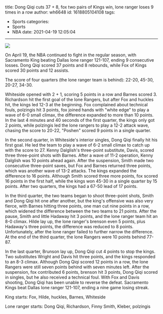 title: Dong Qiqi cuts 37 + 8, fox two pairs of Kings win, lone ranger loses 9 times in a row
author: wh6648
id: 1618805104108
tags: 
- Sports
categories: 
- Sports
- NBA
date: 2021-04-19 12:05:04
---
![](https://p4.itc.cn/q_70/images01/20210419/957eb1c2fc4944548a1a085619f970c5.jpeg)


On April 19, the NBA continued to fight in the regular season, with Sacramento King beating Dallas lone ranger 121-107, ending 9 consecutive losses. Dong Qiqi scored 37 points and 8 rebounds, while Fox of Kings scored 30 points and 12 assists.

The score of four quarters (the lone ranger team is behind): 22-20, 45-30, 20-27, 34-30.

Whiteside opened with 2 + 1, scoring 5 points in a row and Barnes scored 3. Richardson hit the first goal of the lone Rangers, but after Fox and huckles hit, the kings led 12-3 at the beginning. Fox complained about technical fouls, polzingis hit 3 points, fox joined hands with "white edge" to play a wave of 6-0 small climax, the difference expanded to more than 10 points. In the last 4 minutes and 40 seconds of the first quarter, the kings only got 2 points, while polzingis led the lone rangers to play a 12-2 attack wave, chasing the score to 20-22, "Poshen" scored 9 points in a single quarter.

In the second quarter, in Whiteside's interior singles, Dong Qiqi finally hit his first goal. He led the team to play a wave of 6-2 small climax to catch up with the score to 27. Kenny Dalglish's three-point substitute, Davis, scored three three-point shots with Barnes. After a wave of 11-2 operation, Kenny Dalglish was 10 points ahead again. After the suspension, Smith made two consecutive three-point saves, but Fox and Barnes returned three points, which was another wave of 13-2 attacks. The kings expanded the difference to 16 points. Although Smith scored three more points, fox scored 16 points in the first half, while the kings won 45-30 in a single quarter by 15 points. After two quarters, the kings had a 67-50 lead of 17 points.

In the third quarter, the two teams began to shoot three-point shots, Smith and Dong Qiqi hit one after another, but the king's offensive was also very fierce, with Barnes hitting three points, one man cut nine points in a row, which widened the difference between the two teams to 21 points. After the pause, Smith and little Hadaway hit 3 points, and the lone ranger team hit an 8-0 climax. Hilde lay up, the lone ranger's brenson even 5 points, plus Hadaway's three points, the difference was reduced to 8 points. Unfortunately, after the lone ranger failed to further narrow the difference. At the end of the third quarter, the lone Rangers were 10 points behind 77-87.

In the last quarter, Brunson lay up, Dong Qiqi cut 4 points to stop the kings. Two substitutes Wright and Davis hit three points, and the kings responded to an 8-3 climax. Although Dong Qiqi scored 12 points in a row, the lone Rangers were still seven points behind with seven minutes left. After the suspension, fox contributed 6 points, brenson hit 3 points, Dong Qiqi scored in singles, but he also received a technical foul. With Fox and Davis shooting, Dong Qiqi has been unable to reverse the defeat. Sacramento Kings beat Dallas lone ranger 121-107, ending a nine game losing streak.

King starts: Fox, Hilde, huckles, Barnes, Whiteside

Lone ranger starts: Dong Qiqi, Richardson, Finny Smith, Kleber, polzingis

